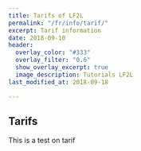 ```yaml
---
title: Tarifs of LF2L
permalink: "/fr/info/tarif/"
excerpt: Tarif information
date: 2018-09-10
header:
  overlay_color: "#333"
  overlay_filter: "0.6"
  show_overlay_excerpt: true
  image_description: Tutorials LF2L
last_modified_at: 2018-09-18

---
```

## Tarifs

This is a test on tarif